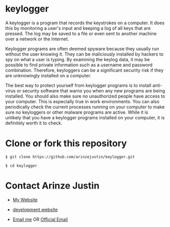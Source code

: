 # keylogger

A keylogger is a program that records the keystrokes on a computer. It does this by monitoring a user's input and keeping a log of all keys that are pressed. The log may be saved to a file or even sent to another machine over a network or the Internet.

Keylogger programs are often deemed spyware because they usually run without the user knowing it. They can be maliciously installed by hackers to spy on what a user is typing. By examining the keylog data, it may be possible to find private information such as a username and password combination. Therefore, keyloggers can be a significant security risk if they are unknowingly installed on a computer.

The best way to protect yourself from keylogger programs is to install anti-virus or security software that warns you when any new programs are being installed. You should also make sure no unauthorized people have access to your computer. This is especially true in work environments. You can also periodically check the current processes running on your computer to make sure no keyloggers or other malware programs are active. While it is unlikely that you have a keylogger programs installed on your computer, it is definitely worth it to check.

# Clone or fork this repository

```
$ git clone https://github.com/arinzejustin/keylogger.git

$ cd keylogger
```
# Contact Arinze Justin

- [My Website]('https://aboutme.arinzejustinng.com.ng')

- [development website]('https://develop.arinzejustinng.com.ng')

- [Email me]('mailto:arinzejustinng@gmail.com') OR [Official Email]('mailto:me@arinzejustinng.com.ng')
